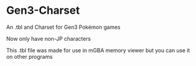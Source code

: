 # Gen3-Charset
An .tbl and Charset for Gen3 Pokémon games

Now only have non-JP characters 

This .tbl file was made for use in mGBA memory viewer but you can use it on other programs
